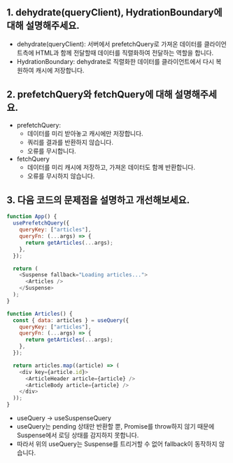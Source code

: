 ## 1. dehydrate(queryClient), HydrationBoundary에 대해 설명해주세요.
- dehydrate(queryClient): 서버에서 prefetchQuery로 가져온 데이터를 클라이언트측에 HTML과 함께 전달할때 데이터를 직렬화하여 전달하는 역할을 합니다.
- HydrationBoundary: dehydrate로 직렬화한 데이터를 클라이언트에서 다시 복원하여 캐시에 저장합니다.

## 2. prefetchQuery와 fetchQuery에 대해 설명해주세요.
- prefetchQuery:
  - 데이터를 미리 받아놓고 캐시에만 저장합니다.
  - 쿼리를 결과를 반환하지 않습니다.
  - 오류를 무시합니다.
- fetchQuery
  - 데이터를 미리 캐시에 저장하고, 가져온 데이터도 함께 반환합니다.
  - 오류를 무시하지 않습니다.

## 3. 다음 코드의 문제점을 설명하고 개선해보세요.
```js
function App() {
  usePrefetchQuery({
    queryKey: ["articles"],
    queryFn: (...args) => {
      return getArticles(...args);
    },
  });

  return (
    <Suspense fallback="Loading articles...">
      <Articles />
    </Suspense>
  );
}

function Articles() {
  const { data: articles } = useQuery({
    queryKey: ["articles"],
    queryFn: (...args) => {
      return getArticles(...args);
    },
  });

  return articles.map((article) => (
    <div key={article.id}>
      <ArticleHeader article={article} />
      <ArticleBody article={article} />
    </div>
  ));
}
```

- useQuery -> useSuspenseQuery
- useQuery는 pending 상태만 반환할 뿐, Promise를 throw하지 않기 때문에 Suspense에서 로딩 상태를 감지하지 못합니다.
- 따라서 위의 useQuery는 Suspense를 트리거할 수 없어 fallback이 동작하지 않습니다.